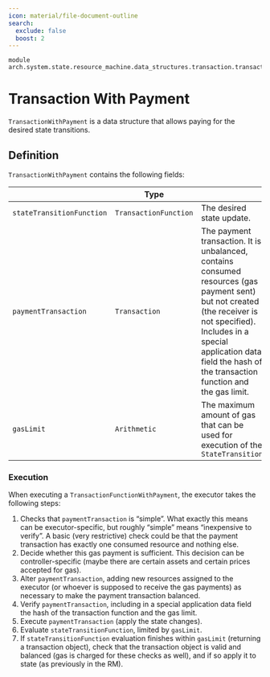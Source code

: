 ```yaml
---
icon: material/file-document-outline
search:
  exclude: false
  boost: 2
---
```


```juvix
module arch.system.state.resource_machine.data_structures.transaction.transaction_with_payment;
```

# Transaction With Payment

`TransactionWithPayment` is a data structure that allows paying for the desired state transitions.

## Definition

`TransactionWithPayment` contains the following fields:

||Type||
|-|-|-|
|`stateTransitionFunction`|`TransactionFunction`| The desired state update.|
|`paymentTransaction`|`Transaction`|The payment transaction. It is unbalanced, contains consumed resources (gas payment sent) but not created (the receiver is not specified). Includes in a special application data field the hash of the transaction function and the gas limit.|
|`gasLimit`|`Arithmetic`|The maximum amount of gas that can be used for execution of the `StateTransition`|

### Execution

When executing a `TransactionFunctionWithPayment`, the executor takes the following steps:

1. Checks that `paymentTransaction` is “simple”. What exactly this means can be executor-specific, but roughly “simple” means “inexpensive to verify”. A basic (very restrictive) check could be that the payment transaction has exactly one consumed resource and nothing else.
2. Decide whether this gas payment is sufficient. This decision can be controller-specific (maybe there are certain assets and certain prices accepted for gas).
3. Alter `paymentTransaction`, adding new resources assigned to the executor (or whoever is supposed to receive the gas payments) as necessary to make the payment transaction balanced.
4. Verify `paymentTransaction`, including in a special application data field the hash of the transaction function and the gas limit.
5. Execute `paymentTransaction` (apply the state changes).
6. Evaluate `stateTransitionFunction`, limited by `gasLimit`.
7. If `stateTransitionFunction` evaluation finishes within `gasLimit` (returning a transaction object), check that the transaction object is valid and balanced (gas is charged for these checks as well), and if so apply it to state (as previously in the RM).
